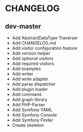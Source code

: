 # CHANGELOG

## dev-master

- Add AbstractDataType Traverser
- Add CHANGELOG.md
- Add visitor configuration feature
- Add version helper
- Add optional visitors
- Add required visitors
- Add examples
- Add writer
- Add write adapter
- Add parse dispatcher
- Add plugin loader
- Add command
- Add graph library
- Add PHP-Parser
- Add Symfony YAML
- Add Symfony Console
- Add Symfony Finder
- Create skeleton
